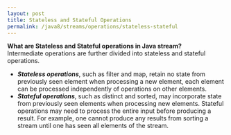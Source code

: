```yaml
---
layout: post
title: Stateless and Stateful Operations
permalink: /java8/streams/operations/stateless-stateful
---
```


**What are Stateless and Stateful operations in Java stream?**  
Intermediate operations are further divided into stateless and stateful operations.
* ***Stateless operations***, such as filter and map, retain no state from previously seen element when processing a new element, each element can be processed independently of operations on other elements.
* ***Stateful operations***, such as distinct and sorted, may incorporate state from previously seen elements when processing new elements. Stateful operations may need to process the entire input before producing a result. For example, one cannot produce any results from sorting a stream until one has seen all elements of the stream.
